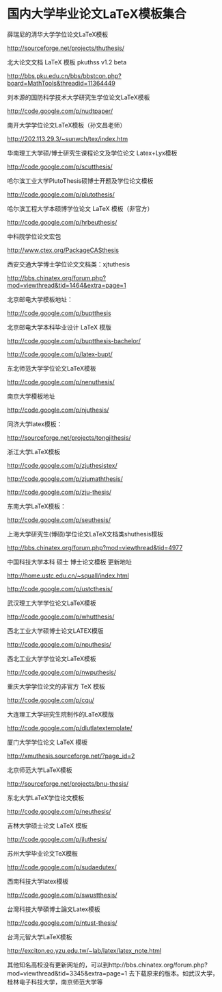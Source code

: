 # 国内大学毕业论文LaTeX模板集合

薛瑞尼的清华大学学位论文LaTeX模板

http://sourceforge.net/projects/thuthesis/

北大论文文档 LaTeX 模板 pkuthss v1.2 beta

http://bbs.pku.edu.cn/bbs/bbstcon.php?board=MathTools&threadid=11364449

刘本源的国防科学技术大学研究生学位论文LaTeX模板

http://code.google.com/p/nudtpaper/

 
南开大学学位论文LaTeX模板（孙文昌老师）

http://202.113.29.3/~sunwch/tex/index.htm

 

华南理工大学硕/博士研究生课程论文及学位论文 Latex+Lyx模板

http://code.google.com/p/scutthesis/

哈尔滨工业大学PlutoThesis硕博士开题及学位论文模板

http://code.google.com/p/plutothesis/
 

哈尔滨工程大学本硕博学位论文 LaTeX 模板（非官方）

http://code.google.com/p/hrbeuthesis/

中科院学位论文宏包


http://www.ctex.org/PackageCASthesis

西安交通大学博士学位论文文档类：xjtuthesis

http://bbs.chinatex.org/forum.php?mod=viewthread&tid=1464&extra=page=1

北京邮电大学模板地址：

http://code.google.com/p/buptthesis

北京邮电大学本科毕业设计 LaTeX 模版

http://code.google.com/p/buptthesis-bachelor/

http://code.google.com/p/latex-bupt/
 

东北师范大学学位论文LaTeX模板

http://code.google.com/p/nenuthesis/

南京大学模板地址

http://code.google.com/p/njuthesis/

同济大学latex模板：

http://sourceforge.net/projects/tongjithesis/

浙江大学LaTeX模板

http://code.google.com/p/zjuthesistex/

http://code.google.com/p/zjumaththesis/

http://code.google.com/p/zju-thesis/

东南大学LaTeX模板：

http://code.google.com/p/seuthesis/

上海大学研究生(博硕)学位论文LaTeX文档类shuthesis模板

http://bbs.chinatex.org/forum.php?mod=viewthread&tid=4977

中国科技大学本科 硕士 博士论文模板 更新地址

http://home.ustc.edu.cn/~squall/index.html

http://code.google.com/p/ustcthesis/
 

武汉理工大学学位论文LaTeX模板

http://code.google.com/p/whutthesis/

 

西北工业大学硕博士论文LATEX模版

http://code.google.com/p/nputhesis/

西北工业大学学位论文LaTeX模板 

http://code.google.com/p/nwputhesis/
 

重庆大学学位论文的非官方 TeX 模板

http://code.google.com/p/cqu/

大连理工大学研究生院制作的LaTeX模版

http://code.google.com/p/dlutlatextemplate/

厦门大学学位论文 LaTeX 模板

http://xmuthesis.sourceforge.net/?page_id=2

北京师范大学LaTeX模板

http://sourceforge.net/projects/bnu-thesis/
 

东北大学LaTeX学位论文模板 

http://code.google.com/p/neuthesis/
 
吉林大学硕士论文 LaTeX 模板 

http://code.google.com/p/jluthesis/
 
苏州大学毕业论文TeX模板

http://code.google.com/p/sudaedutex/

西南科技大学latex模板

http://code.google.com/p/swustthesis/
 
台灣科技大學碩博士論文Latex模板

http://code.google.com/p/ntust-thesis/

台湾元智大学LaTeX模板

http://exciton.eo.yzu.edu.tw/~lab/latex/latex_note.html

其他知名高校没有更新网址的，可以到http://bbs.chinatex.org/forum.php?mod=viewthread&tid=3345&extra=page=1 去下载原来的版本。如武汉大学，桂林电子科技大学，南京师范大学等

